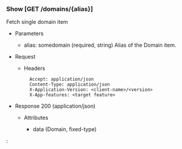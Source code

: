 ### Show [GET /domains/{alias}]

Fetch single domain item

+ Parameters
    + alias: somedomain (required, string) 
        Alias of the Domain item.

+ Request
    + Headers

            Accept: application/json
            Content-Type: application/json
            X-Application-Version: <client-name>/<version>
            X-App-features: <target feature>

+ Response 200 (application/json)

    + Attributes
    
        + data (Domain, fixed-type)

:[](../error_responses.md)
